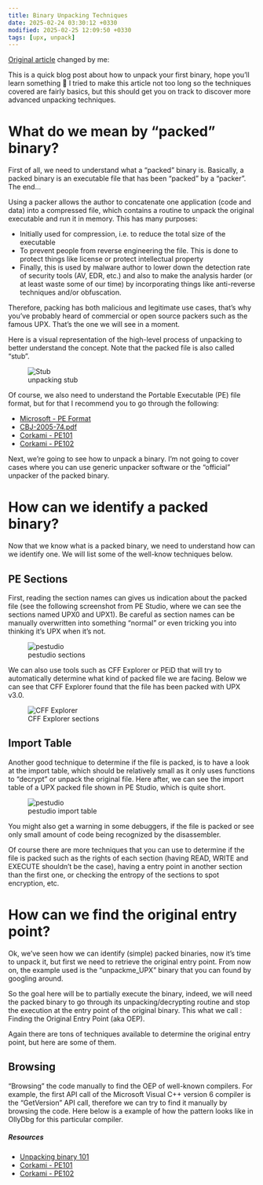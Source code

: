 ```yaml
---
title: Binary Unpacking Techniques
date: 2025-02-24 03:30:12 +0330
modified: 2025-02-25 12:09:50 +0330
tags: [upx, unpack]
---
```


[Original article](https://sam0x90.blog/2020/06/06/unpacking-binary-101) changed by me:

This is a quick blog post about how to unpack your first binary, hope you’ll learn something 🙂 I tried to make this article not too long so the techniques covered are fairly basics, but this should get you on track to discover more advanced unpacking techniques.

# What do we mean by “packed” binary?

First of all, we need to understand what a “packed” binary is. Basically, a packed binary is an executable file that has been “packed” by a “packer”. The end… 

Using a packer allows the author to concatenate one application (code and data) into a compressed file, which contains a routine to unpack the original executable and run it in memory. This has many purposes:

* Initially used for compression, i.e. to reduce the total size of the executable
* To prevent people from reverse engineering the file. This is done to protect things like license or protect intellectual property
* Finally, this is used by malware author to lower down the detection rate of security tools (AV, EDR, etc.) and also to make the analysis harder (or at least waste some of our time) by incorporating things like anti-reverse techniques and/or obfuscation.

Therefore, packing has both malicious and legitimate use cases, that’s why you’ve probably heard of commercial or open source packers such as the famous UPX. That’s the one we will see in a moment.

Here is a visual representation of the high-level process of unpacking to better understand the concept. Note that the packed file is also called “stub”.

<figure>
<img src="/binary-unpacking-techniques/stub.png" alt="Stub">
<figcaption>unpacking stub</figcaption>
</figure>

Of course, we also need to understand the Portable Executable (PE) file format, but for that I recommend you to go through the following:
* [Microsoft - PE Format](https://docs.microsoft.com/en-us/windows/win32/debug/pe-format)
* [CBJ-2005-74.pdf](/assets/pe/CBJ-2005-74.pdf)
* [Corkami - PE101](/assets/pe/pe101.pdf)
* [Corkami - PE102](/assets/pe/pe102.pdf)

Next, we’re going to see how to unpack a binary. I’m not going to cover cases where you can use generic unpacker software or the “official” unpacker of the packed binary.

# How can we identify a packed binary?

Now that we know what is a packed binary, we need to understand how can we identify one. We will list some of the well-know techniques below.

## PE Sections

First, reading the section names can gives us indication about the packed file (see the following screenshot from PE Studio, where we can see the sections named UPX0 and UPX1). Be careful as section names can be manually overwritten into something “normal” or even tricking you into thinking it’s UPX when it’s not.

<figure>
<img src="/binary-unpacking-techniques/pestudio-sections.png" alt="pestudio">
<figcaption>pestudio sections</figcaption>
</figure>

We can also use tools such as CFF Explorer or PEiD that will try to automatically determine what kind of packed file we are facing. Below we can see that CFF Explorer found that the file has been packed with UPX v3.0.

<figure>
<img src="/binary-unpacking-techniques/cffexplorer-sections.png" alt="CFF Explorer">
<figcaption>CFF Explorer sections</figcaption>
</figure>

## Import Table

Another good technique to determine if the file is packed, is to have a look at the import table, which should be relatively small as it only uses functions to “decrypt” or unpack the original file. Here after, we can see the import table of a UPX packed file shown in PE Studio, which is quite short.

<figure>
<img src="/binary-unpacking-techniques/pestudio-import-table.png" alt="pestudio">
<figcaption>pestudio import table</figcaption>
</figure>

You might also get a warning in some debuggers, if the file is packed or see only small amount of code being recognized by the disassembler.

Of course there are more techniques that you can use to determine if the file is packed such as the rights of each section (having READ, WRITE and EXECUTE shouldn’t be the case), having a entry point in another section than the first one, or checking the entropy of the sections to spot encryption, etc.

# How can we find the original entry point?

Ok, we’ve seen how we can identify (simple) packed binaries, now it’s time to unpack it, but first we need to retrieve the original entry point. From now on, the example used is the “unpackme_UPX” binary that you can found by googling around.

So the goal here will be to partially execute the binary, indeed, we will need the packed binary to go through its unpacking/decrypting routine and stop the execution at the entry point of the original binary. This what we call : Finding the Original Entry Point (aka OEP).

Again there are tons of techniques available to determine the original entry point, but here are some of them.

## Browsing

“Browsing” the code manually to find the OEP of well-known compilers. For example, the first API call of the Microsoft Visual C++ version 6 compiler is the “GetVersion” API call, therefore we can try to find it manually by browsing the code. Here below is a example of how the pattern looks like in OllyDbg for this particular compiler.


##### Resources

- [Unpacking binary 101](https://sam0x90.blog/2020/06/06/unpacking-binary-101)
- [Corkami - PE101](https://github.com/corkami/pics/tree/master/binary/pe101)
- [Corkami - PE102](https://github.com/corkami/pics/tree/master/binary/pe102)
